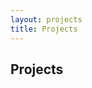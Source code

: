 ```yaml
---
layout: projects
title: Projects
---
```

<div class="col-lg-12 text-center">
	<h2 class="section-heading text-uppercase">Projects</h2>
</div>
